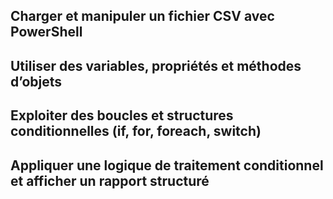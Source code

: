 

##    Charger et manipuler un fichier CSV avec PowerShell

##    Utiliser des variables, propriétés et méthodes d’objets

##    Exploiter des boucles et structures conditionnelles (if, for, foreach, switch)

##    Appliquer une logique de traitement conditionnel et afficher un rapport structuré

